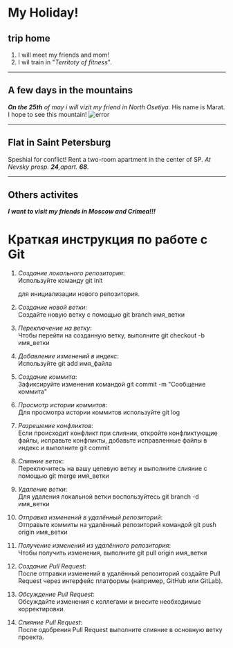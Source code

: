 # My Holiday!

## trip home
1. I will meet my friends and mom!
2. I wil train in "*Territoty of fitness*".
---
## A few days in the mountains
_**On the 25th** of may i will vizit my friend in North Osetiya._ His name is Marat.
I hope to see this mountain!
![error](mountain.jpg)

---
## Flat in Saint Petersburg
Speshial for conflict!
Rent a two-room apartment in the center of SP. *At Nevsky prosp. __24__,apart. __68__.*

---
## Others activites

***I want to visit my friends in Moscow and Crimea!!!***

# Краткая инструкция по работе с Git

1. *Создание локального репозитория*:  
   Используйте команду 
   git init
    
   для инициализации нового репозитория.

2. *Создание новой ветки*:  
   Создайте новую ветку с помощью 
   git branch имя_ветки
   
3. *Переключение на ветку*:  
   Чтобы перейти на созданную ветку, выполните 
   git checkout -b имя_ветки

5. *Добавление изменений в индекс*:  
   Используйте 
   git add имя_файла

6. *Создание коммита*:  
   Зафиксируйте изменения командой 
   git commit -m "Сообщение коммита"
   
7. *Просмотр истории коммитов*:  
   Для просмотра истории коммитов используйте 
   git log
   
8. *Разрешение конфликтов*:  
   Если происходит конфликт при слиянии, откройте конфликтующие файлы, исправьте конфликты, добавьте исправленные файлы в индекс и выполните 
   git commit
   
9. *Слияние веток*:  
   Переключитесь на вашу целевую ветку и выполните слияние с помощью 
   git merge имя_ветки
   
10. *Удаление ветки*:  
    Для удаления локальной ветки воспользуйтесь 
    git branch -d имя_ветки
    
11. *Отправка изменений в удалённый репозиторий*:  
    Отправьте коммиты на удалённый репозиторий командой 
    git push origin имя_ветки
    
12. *Получение изменений из удалённого репозитория*:  
    Чтобы получить изменения, выполните 
    git pull origin имя_ветки
    
13. *Создание Pull Request*:  
    После отправки изменений в удалённый репозиторий создайте Pull Request через интерфейс платформы (например, GitHub или GitLab).

14. *Обсуждение Pull Request*:  
    Обсуждайте изменения с коллегами и внесите необходимые корректировки.

15. *Слияние Pull Request*:  
    После одобрения Pull Request выполните слияние в основную ветку проекта.







   
